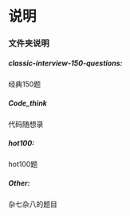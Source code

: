 # 说明

### 文件夹说明

##### classic-interview-150-questions:

经典150题

##### Code_think

代码随想录

##### hot100:

hot100题

##### Other:

杂七杂八的题目